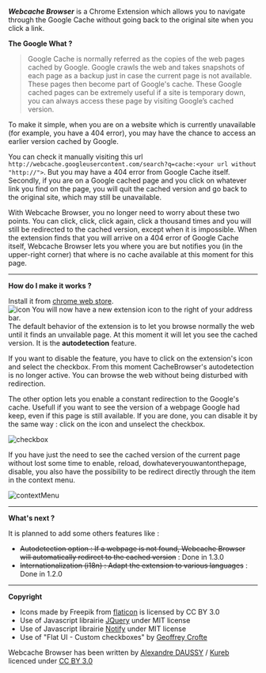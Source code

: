 _**Webcache Browser**_ is a Chrome Extension which allows you to navigate through the Google Cache without going back to the original site when you click a link.

**The Google What ?**
> Google Cache is normally referred as the copies of the web pages cached by Google. Google crawls the web and takes snapshots of each page as a backup just in case the current page is not available. These pages then become part of Google's cache. These Google cached pages can be extremely useful if a site is temporary down, you can always access these page by visiting Google’s cached version.

To make it simple, when you are on a website which is currently unavailable (for example, you have a 404 error), you may have the chance to access an earlier version cached by Google.

You can check it manually visiting this url `http://webcache.googleusercontent.com/search?q=cache:<your url without "http://">`. 
But you may have a 404 error from Google Cache itself.
Secondly, if you are on a Google cached page and you click on whatever link you find on the page, you will quit the cached version and go back to the original site, which may still be unavailable.

With Webcache Browser, you no longer need to worry about these two points. You can click, click, click again, click a thousand times and you will still be redirected to the cached version, except when it is impossible. When the extension finds that you will arrive on a 404 error of Google Cache itself, Webcache Browser lets you where you are but notifies you (in the upper-right corner) that where is no cache available at this moment for this page.


***

**How do I make it works ?**

Install it from [chrome web store](https://chrome.google.com/webstore/detail/webcache-browser/hpfdnbgcidlajjdipdfdehdabklpnfcd "web store"). 
<br> ![icon](https://cloud.githubusercontent.com/assets/3968618/9980629/8fa51c90-5fa0-11e5-9e3f-a38beb91062f.png) You will now have a new extension icon to the right of your address bar. 
<br> The default behavior of the extension is to let you browse normally the web until it finds an unvailable page. At this moment it will let you see the cached version. It is the **autodetection** feature.

If you want to disable the feature, you have to click on the extension's icon and select the checkbox. From this moment CacheBrowser's autodetection is no longer active. You can browse the web without being disturbed with redirection.

The other option lets you enable a constant redirection to the Google's cache. Usefull if you want to see the version of a webpage Google had keep, even if this page is still available.
If you are done, you can disable it by the same way : click on the icon and unselect the checkbox.


![checkbox](https://cloud.githubusercontent.com/assets/3968618/11193085/ef68cf56-8ca4-11e5-92ba-ded45b91c85c.png)



If you have just the need to see the cached version of the current page without lost some time to enable, reload, dowhateveryouwantonthepage, disable, you also have the possibility to be redirect directly through the item in the context menu.

![contextMenu](https://cloud.githubusercontent.com/assets/3968618/11193086/ef7f404c-8ca4-11e5-9e5b-5d4521d0c67a.png)






***

**What's next ?**

It is planned to add some others features like :
* <s>Autodetection option : If a webpage is not found, Webcache Browser will automatically redirect to the cached version</s> : Done in 1.3.0
* <s>Internationalization (i18n) :   Adapt the extension to various languages</s> : Done in 1.2.0

***


**Copyright**

* Icons made by Freepik from [flaticon](www.flaticon.com "flaticon") is licensed by CC BY 3.0
* Use of Javascript librairie [JQuery](https://jquery.org "jquery") under MIT license
* Use of Javascript librairie [Notify](http://notifyjs.com/ "notify") under MIT license
* Use of "Flat UI - Custom checkboxes" by [Geoffrey Crofte](http://codepen.io/anon/pen/XmOVEa "Flat UI")

Webcache Browser has been written by [Alexandre DAUSSY](http://alexandredaussy.fr/ "my website") / [Kureb](https://github.com/Kureb "my github profile") licenced under [CC BY 3.0](https://creativecommons.org/licenses/by/3.0/ "licence")
